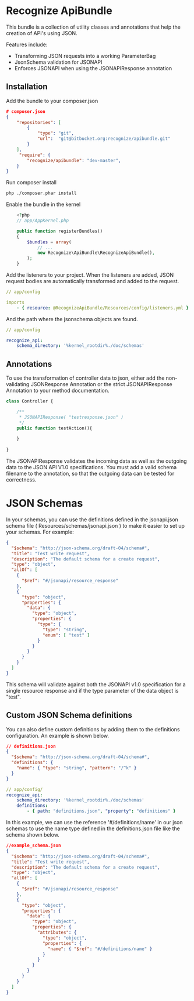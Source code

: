 Recognize ApiBundle
========================

This bundle is a collection of utility classes and annotations that help the creation of API's using JSON.

Features include:
* Transforming JSON requests into a working ParameterBag
* JsonSchema validation for JSONAPI
* Enforces JSONAPI when using the JSONAPIResponse annotation

Installation
-----------

Add the bundle to your composer.json

```json
# composer.json
{
	"repositories": [
		{
			"type": "git",
			"url":  "git@bitbucket.org:recognize/apibundle.git"
		}
	],
	 "require": {
		"recognize/apibundle": "dev-master",
	}
}
```

Run composer install

```sh
php ./composer.phar install
```

Enable the bundle in the kernel

```php
	<?php
	// app/AppKernel.php

    public function registerBundles()
    {
        $bundles = array(
            // ...
            new Recognize\ApiBundle\RecognizeApiBundle(),
        );
    }
```

Add the listeners to your project.
When the listeners are added, JSON request bodies are automatically transformed and added to the request.


```yml
// app/config

imports
    - { resource: @RecognizeApiBundle/Resources/config/listeners.yml }
```

And the path where the jsonschema objects are found.

```yml
// app/config

recognize_api:
    schema_directory: '%kernel_rootdir%./doc/schemas'
```

Annotations
--------------
 
To use the transformation of controller data to json, either add the non-validating JSONResponse Annotation
or the strict JSONAPIResponse Annotation to your method documentation.

```php
class Controller {

	/**
	 * JSONAPIResponse( "testresponse.json" )
	 */
	public function testAction(){
	
	}
	
}
```

The JSONAPIResponse validates the incoming data as well as the outgoing data to the JSON API V1.0 specifications.
You must add a valid schema filename to the annotation, so that the outgoing data can be tested for correctness.

JSON Schemas
============

In your schemas, you can use the definitions defined in the jsonapi.json schema file ( Resources/schemas/jsonapi.json )
to make it easier to set up your schemas. For example:

```json
{
  "$schema": "http://json-schema.org/draft-04/schema#",
  "title": "Test write request",
  "description": "The default schema for a create request",
  "type": "object",
  "allOf": [
    {
      "$ref": "#/jsonapi/resource_response"
    },
    {
      "type": "object",
      "properties": {
        "data": {
          "type": "object",
          "properties": {
            "type": {
              "type": "string",
              "enum": [ "test" ]
            }
          }
        }
      }
    }
  ]
}
```

This schema will validate against both the JSONAPI v1.0 specification for a single resource response
and if the type parameter of the data object is "test".

Custom JSON Schema definitions
-------------

You can also define custom definitions by adding them to the definitions configuration.
An example is shown below.

```json
// definitions.json
{
  "$schema": "http://json-schema.org/draft-04/schema#",
  "definitions": {
    "name": { "type": "string", "pattern": "/^k" }
  }
}
```

```yml
// app/config/
recognize_api:
    schema_directory: '%kernel_rootdir%./doc/schemas'
    definitions:
        - { path: "definitions.json", "property": "definitions" }     
```

In this example, we can use the reference '#/definitions/name' in our json schemas to use the name type defined in the definitions.json file like the schema shown below.

```json
//example_schema.json
{
  "$schema": "http://json-schema.org/draft-04/schema#",
  "title": "Test write request",
  "description": "The default schema for a create request",
  "type": "object",
  "allOf": [
    {
      "$ref": "#/jsonapi/resource_response"
    },
    {
      "type": "object",
      "properties": {
        "data": {
          "type": "object",
          "properties": {
            "attributes": {
              "type": "object",
              "properties": {
                "name": { "$ref": "#/definitions/name" }
              }
            }
          }
        }
      }
    }
  ]
}
```